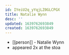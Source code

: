 ```yaml
---
id: IYeiU2q_yYqjLZ0GLCPGX
title: Natalie Wynn
desc: ''
updated: 1639762693849
created: 1639762693849
---
```



- [[person]] - Natalie Wynn
- appeared 2x at the stoa
